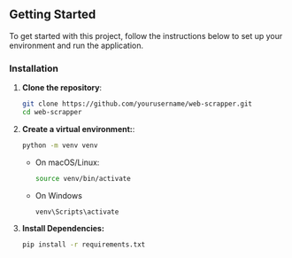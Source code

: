 ## Getting Started

To get started with this project, follow the instructions below to set up your environment and run the application.

### Installation

1. **Clone the repository**:
   ```bash
   git clone https://github.com/yourusername/web-scrapper.git
   cd web-scrapper
2. **Create a virtual environment:**:
   ```bash
   python -m venv venv
   ```
    -  On macOS/Linux:
       ```bash
       source venv/bin/activate
       
    + On Windows
      ```bash
      venv\Scripts\activate
3. **Install Dependencies:**
   ```bash
   pip install -r requirements.txt
